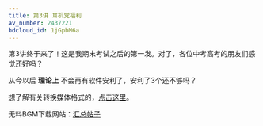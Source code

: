 ```yaml
---
title: 第3讲 耳机党福利
av_number: 2437221
bdcloud_id: 1jGpbM6a
---
```


第3讲终于来了！这是我期末考试之后的第一发。对了，各位中考高考的朋友们感觉还好吗？

从今以后 **理论上** 不会再有软件安利了，安利了3个还不够吗？

想了解有关转换媒体格式的，[点击这里](ffmpeg.html)。

无料BGM下载网站：[汇总帖子](http://tieba.baidu.com/p/3242721650)
